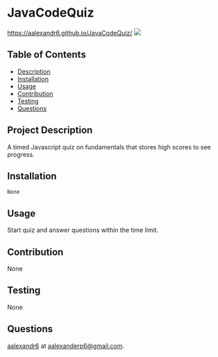 # JavaCodeQuiz
https://aalexandr6.github.io/JavaCodeQuiz/
<img src="/assets/quiz.png">
## Table of Contents
 - [Description](#project-description)
 - [Installation](#installation)
 - [Usage](#usage)
 - [Contribution](#contribution)
 - [Testing](#testing)
 - [Questions](#questions)
  
## Project Description
A timed Javascript quiz on fundamentals that stores high scores to see progress.
     
## Installation 
    None
  
## Usage 
Start quiz and answer questions within the time limit.
  
## Contribution
None
  
## Testing
None
  
## Questions
[aalexandr6](https://github.com/aalexandr6) at aalexanderp6@gmail.com.
    
